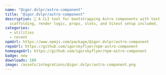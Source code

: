 ```yaml
---
name: "@igor.dvlpr/astro-component"
title: "@igor.dvlpr/astro-component"
description: 🚀 A CLI tool for bootstrapping Astro components with test-ready
  scaffolding, render logic, props, slots, and Vitest setup included.  🧪
categories:
  - utilities
  - recent
npmUrl: https://www.npmjs.com/package/@igor.dvlpr/astro-component
repoUrl: https://github.com/igorskyflyer/npm-astro-component
homepageUrl: https://github.com/igorskyflyer/npm-astro-component
badge: new
downloads: 189
image: /assets/integrations/@igor.dvlpr/astro-component.png
---
```

